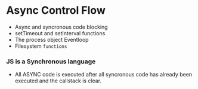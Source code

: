 # Async Control Flow

- Async and syncronous code blocking
- setTimeout and setInterval functions
- The process object Eventloop
- Filesystem ```functions```

### JS is a Synchronous language

 - All ASYNC code is executed after all syncronous code has already been executed and the callstack is clear. 